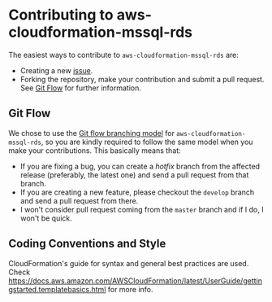 Contributing to aws-cloudformation-mssql-rds
=======================

The easiest ways to contribute to `aws-cloudformation-mssql-rds` are:


  * Creating a new [issue].
  * Forking the repository, make your contribution and submit a pull request.
    See [Git Flow](#git-flow) for further information.

[issue]: https://github.com/utkarsh-devops/aws-cloudformation-mssql-rds//issues/new

Git Flow
--------
We chose to use the [Git flow branching model][flow] for `aws-cloudformation-mssql-rds`, so you are
kindly required to follow the same model when you make your contributions. This
basically means that:

  * If you are fixing a bug, you can create a *hotfix* branch from the affected
  release (preferably, the latest one) and send a pull request from that branch.
  * If you are creating a new feature, please checkout the `develop` branch and
  send a pull request from there.
  * I won't consider pull request coming from the `master` branch and if I do, I
    won't be quick.

[flow]: http://nvie.com/posts/a-successful-git-branching-model/

Coding Conventions and Style
----------------------------
CloudFormation's guide for syntax and general best practices are used. Check https://docs.aws.amazon.com/AWSCloudFormation/latest/UserGuide/gettingstarted.templatebasics.html for more info.

